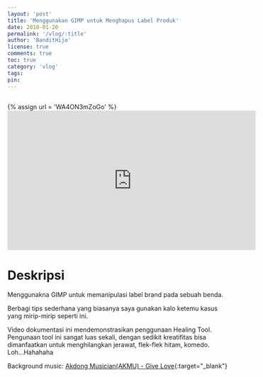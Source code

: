 ```yaml
---
layout: 'post'
title: 'Menggunakan GIMP untuk Menghapus Label Produk'
date: 2018-01-20
permalink: '/vlog/:title'
author: 'BanditHijo'
license: true
comments: true
toc: true
category: 'vlog'
tags:
pin:
---
```


<div style="margin-top:30px;"></div>
<!-- EMBED CONTAINER: YOUTUBE -->
{% assign url = 'WA4ON3mZoGo' %}
<div class='embed-container'>
<iframe width="560" height="315" src="https://www.youtube.com/embed/{{ url }}" frameborder="0" allow="accelerometer; autoplay; encrypted-media; gyroscope; picture-in-picture" allowfullscreen></iframe>
</div>

# Deskripsi

Menggunakna GIMP untuk memanipulasi label brand pada sebuah benda.

Berbagi tips sederhana yang biasanya saya gunakan kalo ketemu kasus yang mirip-mirip seperti ini.

Video dokumentasi ini mendemonstrasikan penggunaan Healing Tool.
Pengunaan tool ini sangat luas sekali, dengan sedikit kreatifitas bisa dimanfaatkan untuk menghilangkan jerawat, flek-flek hitam, komedo.
Loh...Hahahaha

Background music:
[Akdong Musician(AKMU) - Give Love](https://youtu.be/x2XX3cNW4K0){:target="_blank"}
